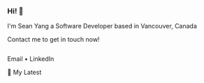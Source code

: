 ### Hi! 👋
I'm Sean Yang
a Software Developer based in Vancouver, Canada

Contact me to get in touch now!

<a href="https://www.linkedin.com/in/seanyang20">![<LinkedIn>](https://img.shields.io/badge/LinkedIn-Blue?style=for-the-badge&logo=<LinkedIn>&logoColor=Blue)</a>

Email • LinkedIn 

📕 My Latest



<!--
**seanyang20/seanyang20** is a ✨ _special_ ✨ repository because its `README.md` (this file) appears on your GitHub profile.

Here are some ideas to get you started:

- 🔭 I’m currently working on ...
- 🌱 I’m currently learning ...
- 👯 I’m looking to collaborate on ...
- 🤔 I’m looking for help with ...
- 💬 Ask me about ...
- 📫 How to reach me: ...
- 😄 Pronouns: ...
- ⚡ Fun fact: ...
-->
